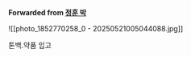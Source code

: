 **Forwarded from [정훈 박](https://t.me/no_username_876740999)**

![[photo_1852770258_0 - 20250521005044088.jpg]]

톤백.약품 입고